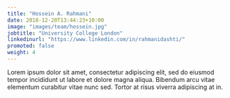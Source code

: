 ```yaml
---
title: "Hossein A. Rahmani"
date: 2018-12-20T13:44:23+10:00
image: "images/team/hossein.jpg"
jobtitle: "University College London"
linkedinurl: "https://www.linkedin.com/in/rahmanidashti/"
promoted: false
weight: 4
---
```


Lorem ipsum dolor sit amet, consectetur adipiscing elit, sed do eiusmod tempor incididunt ut labore et dolore magna aliqua. Bibendum arcu vitae elementum curabitur vitae nunc sed. Tortor at risus viverra adipiscing at in.
